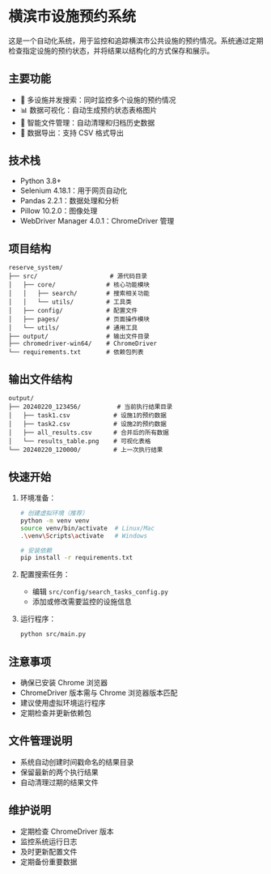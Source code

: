 # 横滨市设施预约系统

这是一个自动化系统，用于监控和追踪横滨市公共设施的预约情况。系统通过定期检查指定设施的预约状态，并将结果以结构化的方式保存和展示。

## 主要功能

- 🎯 多设施并发搜索：同时监控多个设施的预约情况
- 📊 数据可视化：自动生成预约状态表格图片
- 📁 智能文件管理：自动清理和归档历史数据
- 📝 数据导出：支持 CSV 格式导出

## 技术栈

- Python 3.8+
- Selenium 4.18.1：用于网页自动化
- Pandas 2.2.1：数据处理和分析
- Pillow 10.2.0：图像处理
- WebDriver Manager 4.0.1：ChromeDriver 管理

## 项目结构

```
reserve_system/
├── src/                    # 源代码目录
│   ├── core/              # 核心功能模块
│   │   ├── search/        # 搜索相关功能
│   │   └── utils/         # 工具类
│   ├── config/            # 配置文件
│   ├── pages/             # 页面操作模块
│   └── utils/             # 通用工具
├── output/                # 输出文件目录
├── chromedriver-win64/    # ChromeDriver
└── requirements.txt       # 依赖包列表
```

## 输出文件结构

```
output/
├── 20240220_123456/          # 当前执行结果目录
│   ├── task1.csv            # 设施1的预约数据
│   ├── task2.csv            # 设施2的预约数据
│   ├── all_results.csv      # 合并后的所有数据
│   └── results_table.png    # 可视化表格
└── 20240220_120000/         # 上一次执行结果
```

## 快速开始

1. 环境准备：
   ```bash
   # 创建虚拟环境（推荐）
   python -m venv venv
   source venv/bin/activate  # Linux/Mac
   .\venv\Scripts\activate   # Windows

   # 安装依赖
   pip install -r requirements.txt
   ```

2. 配置搜索任务：
   - 编辑 `src/config/search_tasks_config.py`
   - 添加或修改需要监控的设施信息

3. 运行程序：
   ```bash
   python src/main.py
   ```

## 注意事项

- 确保已安装 Chrome 浏览器
- ChromeDriver 版本需与 Chrome 浏览器版本匹配
- 建议使用虚拟环境运行程序
- 定期检查并更新依赖包

## 文件管理说明

- 系统自动创建时间戳命名的结果目录
- 保留最新的两个执行结果
- 自动清理过期的结果文件

## 维护说明

- 定期检查 ChromeDriver 版本
- 监控系统运行日志
- 及时更新配置文件
- 定期备份重要数据 